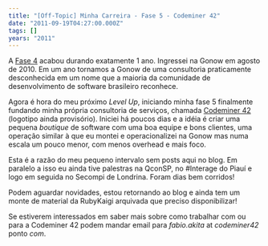 ```yaml
---
title: "[Off-Topic] Minha Carreira - Fase 5 - Codeminer 42"
date: "2011-09-19T04:27:00.000Z"
tags: []
years: "2011"
---
```


<p></p>
<p></p>
<p>A <a href="/2010/08/16/off-topic-minha-carreira-rails-fase-4-agora-na-gonow">Fase 4</a> acabou durando exatamente 1 ano. Ingressei na Gonow em agosto de 2010. Em um ano tornamos a Gonow de uma consultoria praticamente desconhecida em um nome que a maioria da comunidade de desenvolvimento de software brasileiro reconhece.</p>
<p>Agora é hora do meu próximo <em>Level Up</em>, iniciando minha fase 5 finalmente fundando minha própria consultoria de serviços, chamada <a href="https://www.codeminer42.com">Codeminer 42</a> (logotipo ainda provisório). Iniciei há poucos dias e a idéia é criar uma pequena <em>boutique</em> de software com uma boa equipe e bons clientes, uma operação similar à que eu montei e operacionalizei na Gonow mas numa escala um pouco menor, com menos overhead e mais foco.</p>
<p>Esta é a razão do meu pequeno intervalo sem posts aqui no blog. Em paralelo a isso eu ainda tive palestras na QconSP, no #Interage do Piauí e logo em seguida no Secompi de Londrina. Foram dias bem corridos!</p>
<p>Podem aguardar novidades, estou retornando ao blog e ainda tem um monte de material da RubyKaigi arquivada que preciso disponibilizar!</p>
<p>Se estiverem interessados em saber mais sobre como trabalhar com ou para a Codeminer 42 podem mandar email para <em>fabio.akita</em> at <em>codeminer42</em> ponto <em>com</em>.</p>
<p></p>